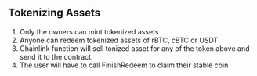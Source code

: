 ## Tokenizing Assets

1. Only the owners can mint tokenized assets
2. Anyone can redeem tokenized assets of rBTC, cBTC or USDT
3. Chainlink function will sell tonized asset for any of the token above and send it to the contract.
4. The user will have to call FinishRedeem to claim their stable coin
